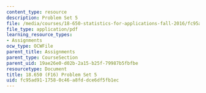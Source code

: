 ```yaml
---
content_type: resource
description: Problem Set 5
file: /media/courses/18-650-statistics-for-applications-fall-2016/fc95ad9117580c46a8fddce6df5fb1ec_MIT18_650F16_PSet5.pdf
file_type: application/pdf
learning_resource_types:
- Assignments
ocw_type: OCWFile
parent_title: Assignments
parent_type: CourseSection
parent_uid: 19ae26e0-d02b-2a15-b25f-79987b5fbfbe
resourcetype: Document
title: 18.650 (F16) Problem Set 5
uid: fc95ad91-1758-0c46-a8fd-dce6df5fb1ec
---
```

